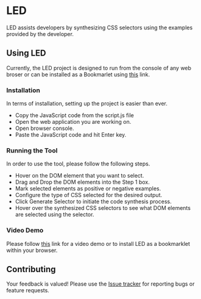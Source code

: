 LED
=====

LED assists developers by synthesizing CSS selectors using the examples provided by the developer. 


## Using LED

Currently, the LED project is designed to run from the console of any web broser or can be installed as a Bookmarlet using [this](http://ece.ubc.ca/~kbajaj/led.html) link. 

### Installation

In terms of installation, setting up the project is easier than ever. 

* Copy the JavaScript code from the script.js file
* Open the web application you are working on.
* Open browser console.
* Paste the JavaScript code and hit Enter key.

### Running the Tool 

In order to use the tool, please follow the following steps.

* Hover on the DOM element that you want to select. 
* Drag and Drop the DOM elements into the Step 1 box.
* Mark selected elements as positive or negative examples.
* Configure the type of CSS selected for the desired output.
* Click Generate Selector to initiate the code synthesis process.
* Hover over the synthesized CSS selectors to see what DOM elements are selected using the selector.

### Video Demo

Please follow [this](http://ece.ubc.ca/~kbajaj/led.html) link for a video demo or to install LED as a bookmarklet within your browser.

## Contributing

Your feedback is valued! Please use the [Issue tracker](https://github.com/saltlab/led/issues) for reporting bugs or feature requests.

